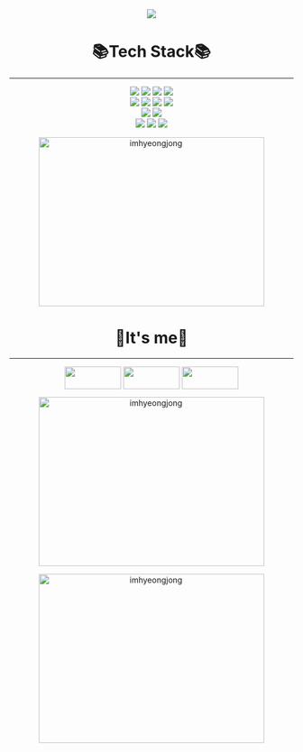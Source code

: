 <div align="center">
<img src="https://capsule-render.vercel.app/api?type=waving&color=auto&height=200&section=header&text=Imhyeongjong&fontSize=90" />
</div>
<h1 align="center">📚Tech Stack📚</h1>
<hr>
<div align=center> 
  <img src="https://img.shields.io/badge/java-007396?style=for-the-badge&logo=java&logoColor=black">
  <img src="https://img.shields.io/badge/python-3776AB?style=for-the-badge&logo=python&logoColor=white"> 
  <img src="https://img.shields.io/badge/jsp-61DAFB?style=for-the-badge&logo=jsp&logoColor=black">
  <img src="https://img.shields.io/badge/springBoot-6DB33F?style=for-the-badge&logo=spring&logoColor=white"> 
  <br>
  
  <img src="https://img.shields.io/badge/html5-E34F26?style=for-the-badge&logo=html5&logoColor=white"> 
  <img src="https://img.shields.io/badge/css-1572B6?style=for-the-badge&logo=css3&logoColor=white"> 
  <img src="https://img.shields.io/badge/javascript-F7DF1E?style=for-the-badge&logo=javascript&logoColor=black"> 
  <img src="https://img.shields.io/badge/jquery-0769AD?style=for-the-badge&logo=jquery&logoColor=white">
  <br>
  
  <img src="https://img.shields.io/badge/oracle-F80000?style=for-the-badge&logo=oracle&logoColor=white"> 
  <img src="https://img.shields.io/badge/mysql-4479A1?style=for-the-badge&logo=mysql&logoColor=white"> 
  <br>
  <img src="https://img.shields.io/badge/linux-FCC624?style=for-the-badge&logo=linux&logoColor=black"> 
  <img src="https://img.shields.io/badge/apache tomcat-F8DC75?style=for-the-badge&logo=apachetomcat&logoColor=white">
  <img src="https://img.shields.io/badge/github-181717?style=for-the-badge&logo=github&logoColor=white">
</div>
 <p align="center"><img align="center" src="https://github-readme-stats.vercel.app/api/top-langs?username=imhyeongjong&show_icons=true&locale=en&layout=compact" alt="imhyeongjong" width="400" height="300" /></p>
<h1 align="center">🎈It's me🎈</h1>
<hr>
<p align="center">
<a href="http://instagram.com/jjong._.bro" target="blank"><img align="center" src="https://img.shields.io/badge/instagram-E4405F?style=flat-square&logo=instagram&logoColor=white" height="40" width="100" /></a>
<a href="https://velog.io/@ap3878/posts" target="_blank"><img align="center" height="40" width="100" src="https://img.shields.io/badge/velog-20C997?style=flat-square&logo=velog&logoColor=white"/></a>
<a href="https://blog.naver.com/jjongbro_" target="_blank"><img align="center" height="40" width="100" src="https://img.shields.io/badge/blog-03C75A?style=flat-square&logo=naver&logoColor=white"/></a> 
</p>
<p align="center"><img align="center" src="https://github-readme-stats.vercel.app/api?username=imhyeongjong&show_icons=true&theme=radical" alt="imhyeongjong" width="400" height="300" /></p>
<p align="center"><img align="center" src="http://mazassumnida.wtf/api/v2/generate_badge?boj=ap3878" alt="imhyeongjong" width="400" height="300" /></p>










